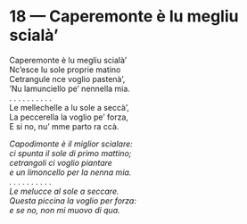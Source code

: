 # 18 — Caperemonte è lu megliu scialà’

Caperemonte è lu megliu scialà’  
Nc’esce lu sole proprie matino  
Cetrangule nce voglio pastenà’,  
’Nu lamunciello pe’ nennella mia.  
. . . . . . . . . .  
Le mellechelle a lu sole a seccà’,  
La peccerella la voglio pe’ forza,  
E si no, nu’ mme parto ra ccà.

_Capodimonte è il miglior scialare:  
ci spunta il sole di primo mattino;  
cetrangoli ci voglio piantare  
e un limoncello per la nenna mia.  
. . . . . . . . . .  
Le melucce al sole a seccare.  
Questa piccina la voglio per forza:  
e se no, non mi muovo di qua._

